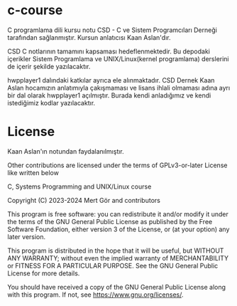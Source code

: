 # c-course

C programlama dili kursu notu CSD - C ve Sistem Programcıları Derneği tarafından  sağlanmıştır. Kursun anlatıcısı Kaan Aslan'dır.

CSD C notlarının tamamını kapsaması hedeflenmektedir. Bu depodaki içerikler Sistem Programlama ve UNIX/Linux(kernel programlama) derslerini de içerir şekilde yazılacaktır.

hwpplayer1 dalındaki katkılar ayrıca ele alınmaktadır. CSD Dernek Kaan Aslan hocamızın anlatımıyla çakışmaması ve lisans ihlali olmaması adına ayrı bir dal olarak hwpplayer1 açılmıştır. Burada kendi anladığımız ve kendi istediğimiz kodlar yazılacaktır.

# License

Kaan Aslan'ın notundan faydalanılmıştır.

Other contributions are licensed under the terms of GPLv3-or-later License like written below

C, Systems Programming and UNIX/Linux course 

Copyright (C) 2023-2024 Mert Gör and contributors

This program is free software: you can redistribute it and/or modify
it under the terms of the GNU General Public License as published by
the Free Software Foundation, either version 3 of the License, or
(at your option) any later version.

This program is distributed in the hope that it will be useful,
but WITHOUT ANY WARRANTY; without even the implied warranty of
MERCHANTABILITY or FITNESS FOR A PARTICULAR PURPOSE.  See the
GNU General Public License for more details.

You should have received a copy of the GNU General Public License
along with this program.  If not, see <https://www.gnu.org/licenses/>.
